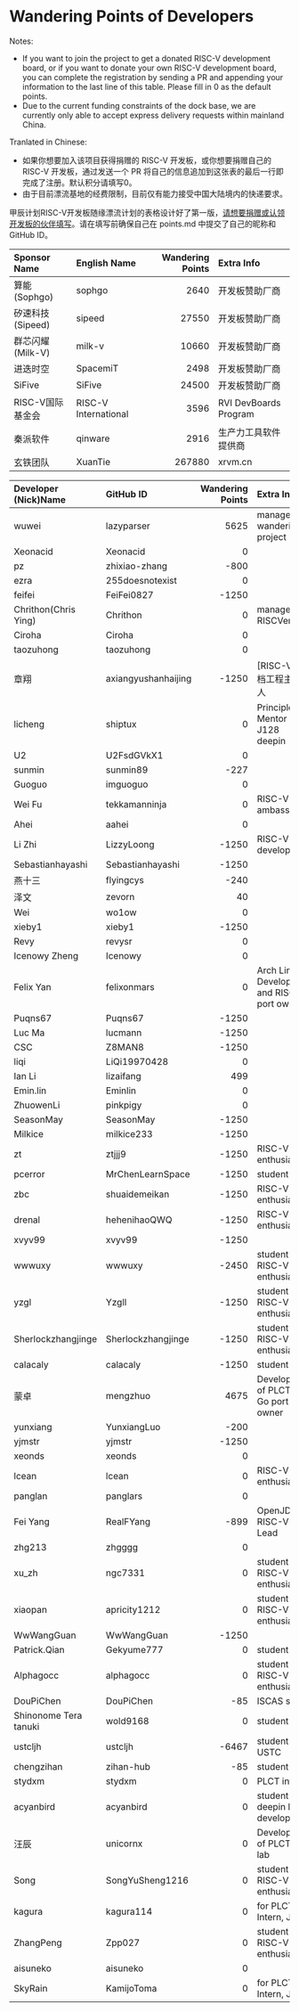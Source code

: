 # Wandering Points of Developers

Notes:
- If you want to join the project to get a donated RISC-V development board, or if you want to donate your own RISC-V development board, you can complete the registration by sending a PR and appending your information to the last line of this table. Please fill in 0 as the default points.
- Due to the current funding constraints of the dock base, we are currently only able to accept express delivery requests within mainland China.


Tranlated in Chinese:
- 如果你想要加入该项目获得捐赠的 RISC-V 开发板，或你想要捐赠自己的 RISC-V 开发板，通过发送一个 PR 将自己的信息追加到这张表的最后一行即完成了注册。默认积分请填写0。
- 由于目前漂流基地的经费限制，目前仅有能力接受中国大陆境内的快递要求。

甲辰计划RISC-V开发板随缘漂流计划的表格设计好了第一版，[请想要捐赠或认领开发板的伙伴填写](https://www.wenjuan.com/s/UZBZJvWx2p/)。请在填写前确保自己在 points.md 中提交了自己的昵称和 GitHub ID。

| Sponsor Name | English Name            | Wandering Points | Extra Info |
| :-------------------- | :------------------- | ---------------: | :--------- |
| 算能 (Sophgo) | sophgo | 2640 | 开发板赞助厂商 |
| 矽速科技 (Sipeed) | sipeed | 27550 | 开发板赞助厂商 |
| 群芯闪耀 (Milk-V) | milk-v | 10660 | 开发板赞助厂商 |
| 进迭时空 | SpacemiT | 2498 | 开发板赞助厂商 |
| SiFive | SiFive | 24500 | 开发板赞助厂商 |
| RISC-V国际基金会 | RISC-V International | 3596 | RVI DevBoards Program |
| 秦派软件 | qinware | 2916 | 生产力工具软件提供商 |
| 玄铁团队 | XuanTie | 267880 | xrvm.cn |

| Developer (Nick)Name | GitHub ID            | Wandering Points | Extra Info |
| :-------------------- | :------------------- | ---------------: | :--------- |
| wuwei | lazyparser | 5625 | manager of wandering project |
| Xeonacid | Xeonacid | 0 | |
| pz | zhixiao-zhang | -800 |  |
| ezra | 255doesnotexist | 0 |  |
| feifei | FeiFei0827 | -1250 |  |
| Chrithon(Chris Ying) | Chrithon | 0 | manager of RISCVerse |
| Ciroha | Ciroha | 0 | |
| taozuhong | taozuhong | 0 | |
| 章翔 | axiangyushanhaijing | -1250 | [RISC-V]文档工程主理人 |
| licheng | shiptux | 0 | Principle Mentor of J128 deepin |
| U2 | U2FsdGVkX1 | 0 | |
| sunmin | sunmin89 | -227 | |
| Guoguo | imguoguo | 0 | |
| Wei Fu | tekkamanninja | 0 | RISC-V ambassador |
| Ahei | aahei | 0 |  |
| Li Zhi | LizzyLoong | -1250 | RISC-V developer |
| Sebastianhayashi | Sebastianhayashi | -1250 | |
| 燕十三 | flyingcys | -240 | |
| 泽文| zevorn | 40 | |
| Wei| wo1ow | 0 | |
| xieby1 | xieby1 | -1250 | |
| Revy | revysr | 0 | |
| Icenowy Zheng | Icenowy | 0 | |
| Felix Yan | felixonmars | 0 | Arch Linux Developer and RISC-V port owner |
| Puqns67 | Puqns67 | -1250 | |
| Luc Ma | lucmann | -1250 | |
| CSC | Z8MAN8 | -1250 |  |
| liqi | LiQi19970428 | 0 |  |
| Ian Li | lizaifang | 499 |  |
| Emin.lin | Eminlin | 0 |  |
| ZhuowenLi | pinkpigy | 0 | |
| SeasonMay | SeasonMay | -1250 | |
| Milkice | milkice233 | -1250 | |
| zt | ztjjj9 | -1250 | RISC-V enthusiast |
| pcerror | MrChenLearnSpace | -1250 | student |
| zbc | shuaidemeikan | -1250 | RISC-V enthusiast |
| drenal | hehenihaoQWQ | -1250 | RISC-V enthusiast |
| xvyv99 | xvyv99 | -1250 | |
| wwwuxy | wwwuxy | -2450 | student & RISC-V enthusiast |
| yzgl | Yzgll | -1250 | student & RISC-V enthusiast |
| Sherlockzhangjinge | Sherlockzhangjinge | -1250 | student & RISC-V enthusiast |
| calacaly | calacaly | -1250 | student |
| 蒙卓 | mengzhuo | 4675 | Developer of PLCT and Go port owner |
| yunxiang | YunxiangLuo | -200 | |
| yjmstr | yjmstr | -1250 | |
| xeonds | xeonds | 0 | |
| lcean | lcean | 0 | RISC-V enthusiast |
| panglan | panglars | 0 | |
| Fei Yang | RealFYang | -899 | OpenJDK RISC-V Port Lead |
| zhg213 | zhgggg | 0 | |
| xu_zh | ngc7331 | 0 | student & RISC-V enthusiast |
| xiaopan | apricity1212 | 0 | student & RISC-V enthusiast |
| WwWangGuan | WwWangGuan | -1250 |  |
| Patrick.Qian | Gekyume777 | 0 | student
| Alphagocc | alphagocc | 0 | student & RISC-V enthusiast
| DouPiChen | DouPiChen | -85 | ISCAS staff |
| Shinonome Tera tanuki | wold9168 | 0 | student |
| ustcljh | ustcljh | -6467 | student at USTC |
| chengzihan | zihan-hub | -85 | student |
| stydxm | stydxm | 0 | PLCT intern |
| acyanbird | acyanbird | 0 | student & deepin linux developer |
| 汪辰 | unicornx | 0 | Developer of PLCT-lab |
| Song | SongYuSheng1216 | 0 | student & RISC-V enthusiast |
| kagura | kagura114 | 0 | for PLCT Intern, J143 |
| ZhangPeng | Zpp027 | 0 | student & RISC-V enthusiast |
| aisuneko | aisuneko | 0 | |
| SkyRain | KamijoToma | 0 | for PLCT Intern, J143 |

